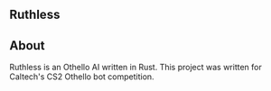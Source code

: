 Ruthless
--------

## About
Ruthless is an Othello AI written in Rust. This project was written for Caltech's CS2 Othello bot competition.
